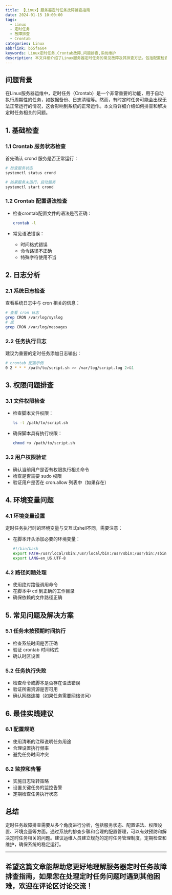 ```yaml
---
title: 【Linux】服务器定时任务故障排查指南
date: 2024-01-15 10:00:00
tags:
  - Linux
  - 定时任务
  - 故障排查
  - Crontab
categories: Linux
abbrlink: b55fa604
keywords: Linux定时任务,Crontab故障,问题排查,系统维护
description: 本文详细介绍了Linux服务器定时任务的常见故障及其排查方法，包括配置检查、日志分析、权限验证等关键步骤，以及相应的解决方案和最佳实践建议。
---
```


## 问题背景

在Linux服务器运维中，定时任务（Crontab）是一个非常重要的功能，用于自动执行周期性的任务，如数据备份、日志清理等。然而，有时定时任务可能会出现无法正常运行的情况，这会影响到系统的正常运作。本文将详细介绍如何排查和解决定时任务相关的问题。

## 1. 基础检查

### 1.1 Crontab 服务状态检查

首先确认 crond 服务是否正常运行：

```bash
# 检查服务状态
systemctl status crond

# 如果服务未运行，启动服务
systemctl start crond
```

### 1.2 Crontab 配置语法检查

- 检查crontab配置文件的语法是否正确：
  ```bash
  crontab -l
  ```

- 常见语法错误：
  - 时间格式错误
  - 命令路径不正确
  - 特殊字符使用不当

## 2. 日志分析

### 2.1 系统日志检查

查看系统日志中与 cron 相关的信息：

```bash
# 查看 cron 日志
grep CRON /var/log/syslog
# 或
grep CRON /var/log/messages
```

### 2.2 任务执行日志

建议为重要的定时任务添加日志输出：

```bash
# crontab 配置示例
0 2 * * * /path/to/script.sh >> /var/log/script.log 2>&1
```

## 3. 权限问题排查

### 3.1 文件权限检查

- 检查脚本文件权限：
  ```bash
  ls -l /path/to/script.sh
  ```

- 确保脚本具有执行权限：
  ```bash
  chmod +x /path/to/script.sh
  ```

### 3.2 用户权限验证

- 确认当前用户是否有权限执行相关命令
- 检查是否需要 sudo 权限
- 验证用户是否在 cron.allow 列表中（如果存在）

## 4. 环境变量问题

### 4.1 环境变量设置

定时任务执行时的环境变量与交互式shell不同，需要注意：

- 在脚本开头添加必要的环境变量：
  ```bash
  #!/bin/bash
  export PATH=/usr/local/sbin:/usr/local/bin:/usr/sbin:/usr/bin:/sbin:/bin
  export LANG=en_US.UTF-8
  ```

### 4.2 路径问题处理

- 使用绝对路径调用命令
- 在脚本中 cd 到正确的工作目录
- 确保依赖的文件路径正确

## 5. 常见问题及解决方案

### 5.1 任务未按预期时间执行

- 检查系统时间是否正确
- 验证 crontab 时间格式
- 确认时区设置

### 5.2 任务执行失败

- 检查命令或脚本是否存在语法错误
- 验证所需资源是否可用
- 确认网络连接（如果任务需要网络访问）

## 6. 最佳实践建议

### 6.1 配置规范

- 使用清晰的注释说明任务用途
- 合理设置执行频率
- 避免任务时间冲突

### 6.2 监控和告警

- 实施日志轮转策略
- 设置关键任务的监控告警
- 定期检查任务执行状态

## 总结

定时任务故障排查需要从多个角度进行分析，包括服务状态、配置语法、权限设置、环境变量等方面。通过系统的排查步骤和合理的配置管理，可以有效预防和解决定时任务相关的问题。建议运维人员建立规范的定时任务管理制度，定期检查和维护，确保系统的稳定运行。

---

希望这篇文章能帮助您更好地理解服务器定时任务故障排查指南，如果您在处理定时任务问题时遇到其他困难，欢迎在评论区讨论交流！
---